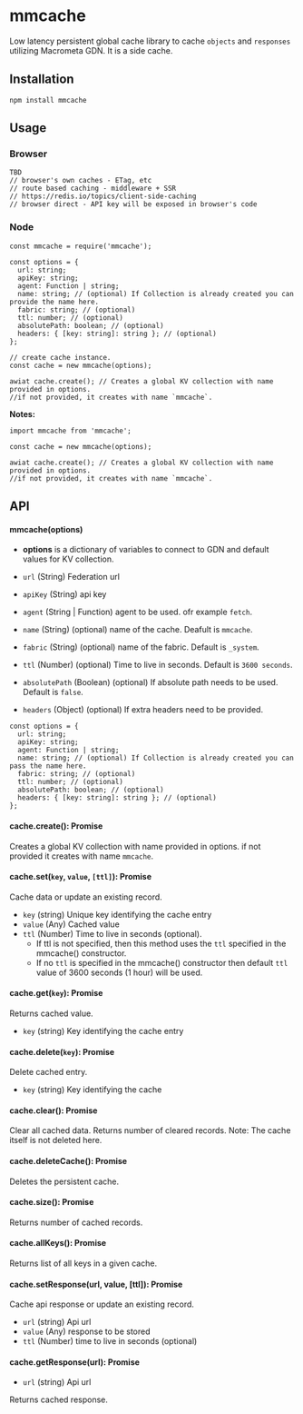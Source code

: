# mmcache

Low latency persistent global cache library to cache `objects` and `responses` utilizing Macrometa GDN. It is a side cache.

## Installation

```
npm install mmcache
```

## Usage

### Browser
```
TBD
// browser's own caches - ETag, etc
// route based caching - middleware + SSR
// https://redis.io/topics/client-side-caching
// browser direct - API key will be exposed in browser's code
```

### Node
```
const mmcache = require('mmcache');

const options = {
  url: string;
  apiKey: string;
  agent: Function | string;
  name: string; // (optional) If Collection is already created you can provide the name here.
  fabric: string; // (optional)
  ttl: number; // (optional)
  absolutePath: boolean; // (optional)
  headers: { [key: string]: string }; // (optional)
};

// create cache instance. 
const cache = new mmcache(options);

awiat cache.create(); // Creates a global KV collection with name provided in options.
//if not provided, it creates with name `mmcache`.

```

**Notes:**

```
import mmcache from 'mmcache'; 

const cache = new mmcache(options);

awiat cache.create(); // Creates a global KV collection with name provided in options.
//if not provided, it creates with name `mmcache`.
```

## API

#### mmcache(options)

* **options** is a dictionary of variables to connect to GDN and default values for KV collection.

* `url` (String) Federation url
* `apiKey` (String) api key 
* `agent` (String | Function) agent to be used. ofr example `fetch`.
* `name` (String) (optional) name of the cache. Deafult is `mmcache`.
* `fabric` (String) (optional) name of the fabric. Default is `_system`.
* `ttl` (Number) (optional) Time to live in seconds. Default is `3600 seconds`.
* `absolutePath` (Boolean) (optional) If absolute path needs to be used. Default is `false`.
* `headers` (Object) (optional) If extra headers need to be provided.

```
const options = {
  url: string;
  apiKey: string;
  agent: Function | string;
  name: string; // (optional) If Collection is already created you can pass the name here.
  fabric: string; // (optional)
  ttl: number; // (optional)
  absolutePath: boolean; // (optional)
  headers: { [key: string]: string }; // (optional)
};
```

#### cache.create(): Promise

Creates a global KV collection with name provided in options. if not provided it creates with name `mmcache`.

#### cache.set(`key`, `value`, `[ttl]`): Promise

Cache data or update an existing record.

* `key` (string) Unique key identifying the cache entry
* `value` (Any) Cached value  
* `ttl` (Number) Time to live in seconds (optional). 
  * If ttl is not specified, then this method uses the `ttl` specified in the mmcache() constructor. 
  * If no `ttl` is specified in the mmcache() constructor then default `ttl` value of 3600 seconds (1 hour) will be used.

#### cache.get(`key`): Promise

Returns cached value.

* `key` (string) Key identifying the cache entry

#### cache.delete(`key`): Promise

Delete cached entry.

* `key` (string) Key identifying the cache

#### cache.clear(): Promise

Clear all cached data. Returns number of cleared records. Note: The cache itself is not deleted here.

#### cache.deleteCache(): Promise

Deletes the persistent cache.

#### cache.size(): Promise
                
Returns number of cached records.

#### cache.allKeys(): Promise

Returns list of all keys in a given cache.

#### cache.setResponse(url, value, [ttl]): Promise

Cache api response or update an existing record.

* `url` (string) Api url
* `value` (Any) response to be stored
* `ttl` (Number) time to live in seconds (optional)

#### cache.getResponse(url): Promise

* `url` (string) Api url

Returns cached response.


